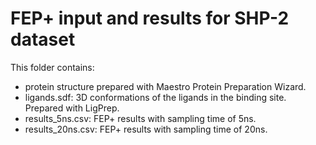 # FEP+ input and results for SHP-2 dataset

This folder contains:

 -   protein structure prepared with Maestro Protein Preparation Wizard.
-    ligands.sdf: 3D conformations of the ligands in the binding site. Prepared with LigPrep.
 -   results_5ns.csv: FEP+ results with sampling time of 5ns.
 -   results_20ns.csv: FEP+ results with sampling time of 20ns.
